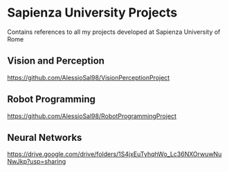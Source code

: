 # Sapienza University Projects
Contains references to all my projects developed at Sapienza University of Rome

## Vision and Perception
https://github.com/AlessioSal98/VisionPerceptionProject

## Robot Programming
https://github.com/AlessioSal98/RobotProgrammingProject


## Neural Networks
https://drive.google.com/drive/folders/1S4jxEuTyhqhWo_Lc36NXOrwuwNuNwJkp?usp=sharing
